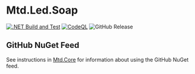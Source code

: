 # Mtd.Led.Soap

[![.NET Build and Test](https://github.com/CUMTD/Mtd.Led.Soap/actions/workflows/build-test.yml/badge.svg)](https://github.com/CUMTD/Mtd.Led.Soap/actions/workflows/build-test.yml)
[![CodeQL](https://github.com/CUMTD/Mtd.Led.Soap/actions/workflows/codeql.yml/badge.svg)](https://github.com/CUMTD/Mtd.Led.Soap/actions/workflows/codeql.yml)
![GitHub Release](https://img.shields.io/github/v/release/cumtd/Mtd.Led.Soap?sort=semver&style=flat&logo=nuget&color=34D058&cacheSeconds=300)

## GitHub NuGet Feed

See instructions in [Mtd.Core](https://github.com/CUMTD/Mtd.Core) for information about using the GitHub NuGet feed.
